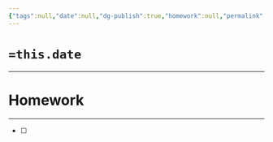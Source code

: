 ```yaml
---
{"tags":null,"date":null,"dg-publish":true,"homework":null,"permalink":"/z Templates/Class notes Template/","dgPassFrontmatter":true}
---
```


# `=this.date`
---




# Homework
---
- [ ] 
